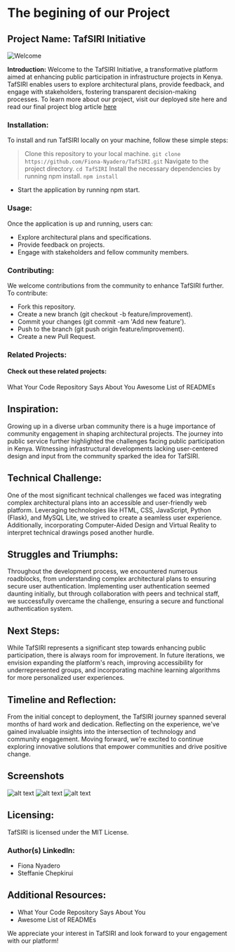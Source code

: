 # The begining of our Project

## Project Name: TafSIRI Initiative

![Welcome](https://tenor.com/view/welcome-michael-scott-dunder-mifflin-the-office-welcome-aboard-gif-27005393)

**Introduction:**
Welcome to the TafSIRI Initiative, a transformative platform aimed at enhancing public participation in infrastructure projects in Kenya. TafSIRI enables users to explore architectural plans, provide feedback, and engage with stakeholders, fostering transparent decision-making processes. To learn more about our project, visit our deployed site here and read our final project blog article [here](https://www.linkedin.com/pulse/tafsiri-project-blog-post-steffanie-chepkirui-tfrcf/?trackingId=LqyS1nW%2FQXKgjqQk3LTgJg%3D%3D)

### Installation:
To install and run TafSIRI locally on your machine, follow these simple steps:
> Clone this repository to your local machine.
 ```git clone https://github.com/Fiona-Nyadero/TafSIRI.git```
> Navigate to the project directory.
 ```cd TafSIRI```
> Install the necessary dependencies by running npm install.
 ```npm install```
* Start the application by running npm start.

### Usage:
Once the application is up and running, users can:
* Explore architectural plans and specifications.
* Provide feedback on projects.
* Engage with stakeholders and fellow community members.

### Contributing:
We welcome contributions from the community to enhance TafSIRI further. To contribute:
 * Fork this repository.
 * Create a new branch (git checkout -b feature/improvement).
 * Commit your changes (git commit -am 'Add new feature').
 * Push to the branch (git push origin feature/improvement).
 * Create a new Pull Request.
### Related Projects:
 #### Check out these related projects:
What Your Code Repository Says About You
Awesome List of READMEs

## Inspiration:
Growing up in a diverse urban community there is a huge importance of community engagement in shaping architectural projects. The journey into public service further highlighted the challenges facing public participation in Kenya. Witnessing infrastructural developments lacking user-centered design and input from the community sparked the idea for TafSIRI.

## Technical Challenge:
One of the most significant technical challenges we faced was integrating complex architectural plans into an accessible and user-friendly web platform. Leveraging technologies like HTML, CSS, JavaScript, Python (Flask), and MySQL Lite, we strived to create a seamless user experience. Additionally, incorporating Computer-Aided Design and Virtual Reality to interpret technical drawings posed another hurdle.

## Struggles and Triumphs:
Throughout the development process, we encountered numerous roadblocks, from understanding complex architectural plans to ensuring secure user authentication. Implementing user authentication seemed daunting initially, but through collaboration with peers and technical staff, we successfully overcame the challenge, ensuring a secure and functional authentication system.

## Next Steps:
While TafSIRI represents a significant step towards enhancing public participation, there is always room for improvement. In future iterations, we envision expanding the platform's reach, improving accessibility for underrepresented groups, and incorporating machine learning algorithms for more personalized user experiences.

## Timeline and Reflection:
From the initial concept to deployment, the TafSIRI journey spanned several months of hard work and dedication. Reflecting on the experience, we've gained invaluable insights into the intersection of technology and community engagement. Moving forward, we're excited to continue exploring innovative solutions that empower communities and drive positive change.

## Screenshots
![alt text](https://github.com/Fiona-Nyadero/TafSIRI/blob/master/templates/Steph/section2-image.jpg)
![alt text](https://github.com/Fiona-Nyadero/TafSIRI/blob/master/templates/Steph/Tafsiri%20logo%20blue.png)
![alt text](https://github.com/Fiona-Nyadero/TafSIRI/blob/master/templates/Steph/section1-image.jpg)

## Licensing:
TafSIRI is licensed under the MIT License.


### Author(s) LinkedIn:
* Fiona Nyadero
* Steffanie Chepkirui

## Additional Resources:
* What Your Code Repository Says About You
* Awesome List of READMEs

We appreciate your interest in TafSIRI and look forward to your engagement with our platform!
